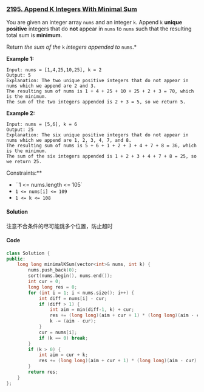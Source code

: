 ### [2195. Append K Integers With Minimal Sum](https://leetcode.com/problems/append-k-integers-with-minimal-sum/)

You are given an integer array `nums` and an integer `k`. Append `k` **unique positive** integers that do **not** appear in `nums` to `nums` such that the resulting total sum is **minimum**.

Return *the sum of the* `k` *integers appended to* `nums`.*

**Example 1:**

```
Input: nums = [1,4,25,10,25], k = 2
Output: 5
Explanation: The two unique positive integers that do not appear in nums which we append are 2 and 3.
The resulting sum of nums is 1 + 4 + 25 + 10 + 25 + 2 + 3 = 70, which is the minimum.
The sum of the two integers appended is 2 + 3 = 5, so we return 5.
```

**Example 2:**

```
Input: nums = [5,6], k = 6
Output: 25
Explanation: The six unique positive integers that do not appear in nums which we append are 1, 2, 3, 4, 7, and 8.
The resulting sum of nums is 5 + 6 + 1 + 2 + 3 + 4 + 7 + 8 = 36, which is the minimum. 
The sum of the six integers appended is 1 + 2 + 3 + 4 + 7 + 8 = 25, so we return 25.
```

Constraints:**

- ``1 <= nums.length <= 105`
- `1 <= nums[i] <= 109`
- `1 <= k <= 108`

#### Solution

注意不合条件的尽可能跳多个位置，防止超时

#### Code

```cpp
class Solution {
public:
    long long minimalKSum(vector<int>& nums, int k) {
        nums.push_back(0);
        sort(nums.begin(), nums.end());
        int cur = 0;
        long long res = 0;
        for (int i = 1; i < nums.size(); i++) {
            int diff = nums[i] - cur;
            if (diff > 1) {
                int aim = min(diff-1, k) + cur; 
                res += (long long)(aim + cur + 1) * (long long)(aim - cur) / 2;
                k -= (aim - cur);
            }
            cur = nums[i];
            if (k == 0) break;
        }
        if (k > 0) {
            int aim = cur + k;
            res += (long long)(aim + cur + 1) * (long long)(aim - cur) / 2;
        }
        return res;
    }
};
```
